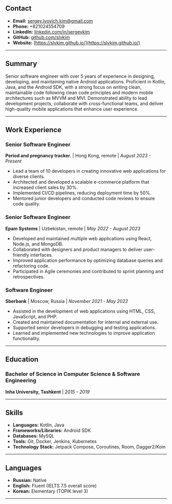 ## Contact
- **Email:** sergey.lvovich.kim@gmail.com
- **Phone:** +821024554709
- **LinkedIn:** [linkedin.com/in/sergeykim](https://www.linkedin.com/in/sergey-kim-58825a1a0/)
- **GitHub:** [github.com/slvkim](https://slvkim.github.io/)
- **Website:** [https://slvkim.github.io/](https://slvkim.github.io/)

---

## Summary
Senior software engineer with over 5 years of experience in designing, developing, and maintaining native Android applications. Proficient in Kotlin, Java, and the Android SDK, with a strong focus on writing clean, maintainable code following clean code principles and modern mobile architectures such as MVVM and MVI. Demonstrated ability to lead development projects, collaborate with cross-functional teams, and deliver high-quality mobile applications that enhance user experience.

---

## Work Experience

### Senior Software Engineer
**Period and pregnancy tracker.** | Hong Kong, remote | *August 2023 - Present*
- Lead a team of 10 developers in creating innovative web applications for diverse clients.
- Architected and developed a scalable e-commerce platform that increased client sales by 30%.
- Implemented CI/CD pipelines, reducing deployment time by 50%.
- Mentored junior developers and conducted code reviews to ensure code quality.

### Senior Software Engineer
**Epam Systems** | Uzbekistan, remote | *May 2022 - August 2023*
- Developed and maintained multiple web applications using React, Node.js, and MongoDB.
- Collaborated with designers and product managers to deliver user-friendly interfaces.
- Improved application performance by optimizing database queries and refactoring code.
- Participated in Agile ceremonies and contributed to sprint planning and retrospectives.

### Software Engineer
**Sberbank** | Moscow, Russia | *November 2021 - May 2022*
- Assisted in the development of web applications using HTML, CSS, JavaScript, and PHP.
- Created and maintained documentation for internal and external use.
- Supported senior developers in debugging and testing applications.
- Learned and implemented new technologies to improve application functionality.

---

## Education

### Bachelor of Science in Computer Science & Software Engineering
**Inha University, Tashkent** | *2015 - 2019*

---

## Skills

- **Languages:** Kotlin, Java
- **Frameworks/Libraries:** Android SDK
- **Databases:** MySQL
- **Tools:** Git, Docker, Jenkins, Kubernetes
- **Technology Stack:** Jetpack Compose, Coroutines, Room, Dagger2/Koin

---

## Languages

- **Russian:** Native
- **English:** Fluent (IELTS 7.5 overall score)
- **Korean:** Elementary (TOPIK level 3)

---

